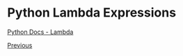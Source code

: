 # Python Lambda Expressions

[Python Docs - Lambda](https://docs.python.org/3/reference/expressions.html?highlight=lambda%20expressions#lambda)

[Previous](Python-Functions)
